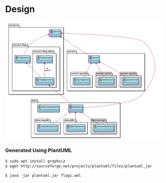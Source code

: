 # Design

![design](https://github.com/hackorama/flagdesign/blob/master/flags.png)

### Generated Using PlantUML 

```
$ sudo apt install graphviz
$ wget http://sourceforge.net/projects/plantuml/files/plantuml.jar
```

```
$ java -jar plantuml.jar flags.uml
```


